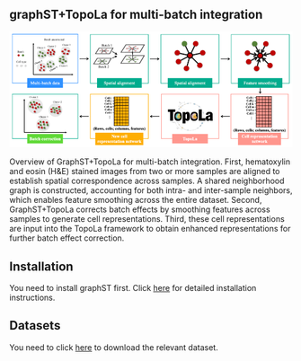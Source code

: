 ## graphST+TopoLa for multi-batch integration


<p align="center">
<img src="https://github.com/kaizheng-academic/TopoLa/blob/main/src/graphST_TopoLa_batch.png" width="1000" />
</p>
Overview of GraphST+TopoLa for multi-batch integration. First, hematoxylin and eosin (H&E) stained images from two or more samples are aligned to establish spatial correspondence across samples. A shared neighborhood graph is constructed, accounting for both intra- and inter-sample neighbors, which enables feature smoothing across the entire dataset. Second, GraphST+TopoLa corrects batch effects by smoothing features across samples to generate cell representations. Third, these cell representations are input into the TopoLa framework to obtain enhanced representations for further batch effect correction.

Installation
------------

You need to install graphST first. Click [here](https://github.com/JinmiaoChenLab/GraphST)  for detailed installation instructions.


## Datasets 

You need to click [here](https://drive.google.com/file/d/1kWJk51UGe2QyLd7tOf_rBvwlcx7iXIRt/view?usp=sharing)  to download the relevant dataset.


